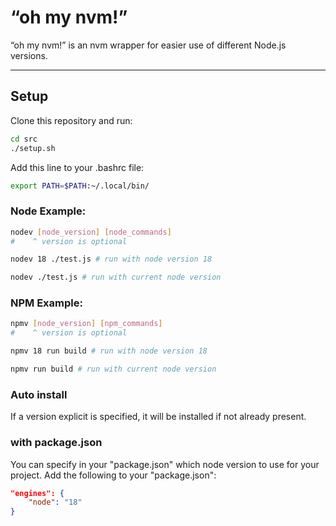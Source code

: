 # “oh my nvm!”

“oh my nvm!” is an nvm wrapper for easier use of different Node.js versions. 

---

## Setup
Clone this repository and run:
```bash
cd src
./setup.sh
```

Add this line to your .bashrc file:
```bash
export PATH=$PATH:~/.local/bin/
```

### Node Example:
```bash
nodev [node_version] [node_commands]
#    ^ version is optional
```

```bash
nodev 18 ./test.js # run with node version 18

nodev ./test.js # run with current node version
```

### NPM Example:
```bash
npmv [node_version] [npm_commands]
#    ^ version is optional
```

```bash
npmv 18 run build # run with node version 18

npmv run build # run with current node version
```

### Auto install
If a version explicit is specified, it will be installed if not already present.

### with package.json
You can specify in your "package.json" which node version to use for your project.
Add the following to your "package.json":

```JSON
"engines": {
    "node": "18"
}
```
